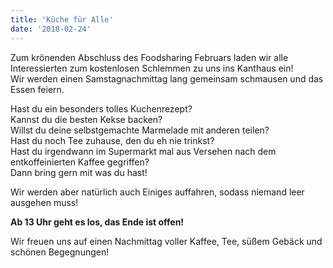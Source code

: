 ```yaml
---
title: 'Küche für Alle'
date: '2018-02-24'
---
```


Zum krönenden Abschluss des Foodsharing Februars laden wir alle Interessierten zum kostenlosen Schlemmen zu uns ins Kanthaus ein!  
Wir werden einen Samstagnachmittag lang gemeinsam schmausen und das Essen feiern.

Hast du ein besonders tolles Kuchenrezept?  
Kannst du die besten Kekse backen?  
Willst du deine selbstgemachte Marmelade mit anderen teilen?  
Hast du noch Tee zuhause, den du eh nie trinkst?  
Hast du irgendwann im Supermarkt mal aus Versehen nach dem entkoffeinierten Kaffee gegriffen?  
Dann bring gern mit was du hast!

Wir werden aber natürlich auch Einiges auffahren, sodass niemand leer ausgehen muss!

**Ab 13 Uhr geht es los, das Ende ist offen!**

Wir freuen uns auf einen Nachmittag voller Kaffee, Tee, süßem Gebäck und schönen Begegnungen!

